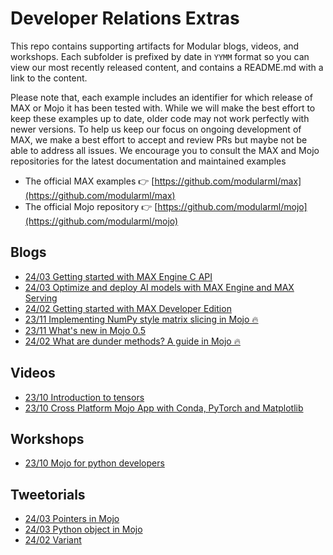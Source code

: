 # Developer Relations Extras

This repo contains supporting artifacts for Modular blogs, videos, and
workshops. Each subfolder is prefixed by date in `YYMM` format so you can view our
most recently released content, and contains a README.md with a link to the
content.

Please note that, each example includes an identifier for which release of MAX
or Mojo it has been tested with. While we will make the best effort to keep
these examples up to date, older code may not work perfectly with newer
versions. To help us keep our focus on ongoing development of MAX, we make a
best effort to accept and review PRs but maybe not be able to address all
issues. We encourage you to consult the MAX and Mojo repositories for the latest
documentation and maintained examples

- The official MAX examples 👉 [https://github.com/modularml/max](https://github.com/modularml/max)
- The official Mojo repository 👉 [https://github.com/modularml/mojo](https://github.com/modularml/mojo)

## Blogs

- [24/03 Getting started with MAX Engine C API](./blogs/2403-max-engine-c-api)
- [24/03 Optimize and deploy AI models with MAX Engine and MAX Serving](./blogs/max-optimize-deploy)
- [24/02 Getting started with MAX Developer Edition](./blogs/max-blogpost-demos)
- [23/11 Implementing NumPy style matrix slicing in Mojo 🔥](./blogs/mojo-matrix-slice)
- [23/11 What's new in Mojo 0.5](./blogs/whats-new-0-5)
- [24/02 What are dunder methods? A guide in Mojo 🔥](./blogs/mojo-dunder)

## Videos

- [23/10 Introduction to tensors](./videos/introduction-to-tensors)
- [23/10 Cross Platform Mojo App with Conda, PyTorch and Matplotlib](./videos/mojo-plotter)

## Workshops

- [23/10 Mojo for python developers](./workshops/mojo-for-python-developers)

## Tweetorials

- [24/03 Pointers in Mojo](./tweetorials/pointers/)
- [24/03 Python object in Mojo](./tweetorials/py-obj/)
- [24/02 Variant](./tweetorials/variant/)
